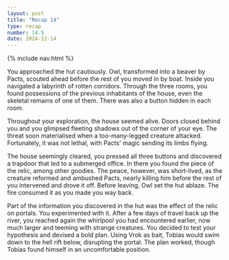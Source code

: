 ```yaml
---
layout: post
title: "Recap 14"
type: recap
number: 14.5
date: 2024-12-14
---
```


{% include nav.html %}

You approached the hut cautiously. Owl, transformed into a beaver by Pacts, scouted ahead before the rest of you moved in by boat. Inside you navigated a labyrinth of rotten corridors. Through the three rooms, you found possessions of the previous inhabitants of the house, even the skeletal remains of one of them. There was also a button hidden in each room.

Throughout your exploration, the house seemed alive. Doors closed behind you and you glimpsed fleeting shadows out of the corner of your eye. The threat soon materialised when a too-many-legged creature attacked. Fortunately, it was not lethal, with Pacts' magic sending its limbs flying.

The house seemingly cleared, you pressed all three buttons and discovered a trapdoor that led to a submerged office. In there you found the piece of the relic, among other goodies. The peace, however, was short-lived, as the creature reformed and ambushed Pacts, nearly killing him before the rest of you intervened and drove it off. Before leaving, Owl set the hut ablaze. The fire consumed it as you made you way back.

Part of the information you discovered in the hut was the effect of the relic on portals. You experimented with it. After a few days of travel back up the river, you reached again the whirlpool you had encountered earlier, now much larger and teeming with strange creatures. You decided to test your hypothesis and devised a bold plan. Using Vrok as bait, Tobias would swim down to the hell rift below, disrupting the portal. The plan worked, though Tobias found himself in an uncomfortable position.